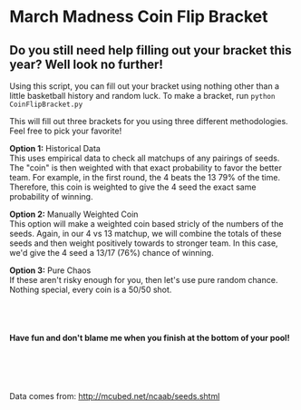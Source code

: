 # March Madness Coin Flip Bracket
## Do you still need help filling out your bracket this year? Well look no further!

Using this script, you can fill out your bracket using nothing other than a little basketball history and random luck.
To make a bracket, run ```python CoinFlipBracket.py```

This will fill out three brackets for you using three different methodologies. Feel free to pick your favorite!

**Option 1:** Historical Data <br>
  This uses empirical data to check all matchups of any pairings of seeds. The "coin" is then weighted with that exact probability to favor the better team. For example, in the first round, the 4 beats the 13 79% of the time. Therefore, this coin is weighted to give the 4 seed the exact same probability of winning.
  
**Option 2:** Manually Weighted Coin <br>
  This option will make a weighted coin based stricly of the numbers of the seeds. Again, in our 4 vs 13 matchup, we will combine the totals of these seeds and then weight positively towards to stronger team. In this case, we'd give the 4 seed a 13/17 (76%) chance of winning.
  
**Option 3:** Pure Chaos <br>
  If these aren't risky enough for you, then let's use pure random chance. Nothing special, every coin is a 50/50 shot.

<br> <br>
#### Have fun and don't blame me when you finish at the bottom of your pool!




<br><br><br><br>
Data comes from: http://mcubed.net/ncaab/seeds.shtml


